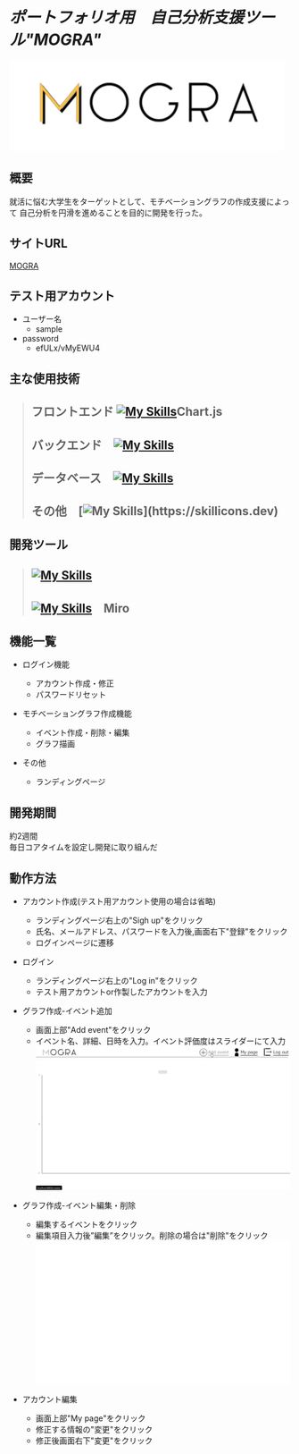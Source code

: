 # *ポートフォリオ用　自己分析支援ツール"MOGRA"* 


![MOGRA title](images/logo.png)

## 概要
就活に悩む大学生をターゲットとして、モチベーショングラフの作成支援によって
自己分析を円滑を進めることを目的に開発を行った。


## サイトURL <!-- URLは用意してください -->

<a href="https://mogra.ngrok.app/" target="_blank" rel="noopener noreferrer">MOGRA</a>


## テスト用アカウント <!--用意するのであれば作っておいてください -->

- ユーザー名
    - sample
- password
    - efULx/vMyEWU4

## 主な使用技術 <!--　必要であればver等追記してください --> 
> ## フロントエンド [![My Skills](https://skillicons.dev/icons?i=js,html,css)](https://skillicons.dev)Chart.js
> ## バックエンド　[![My Skills](https://skillicons.dev/icons?i=django)](https://skillicons.dev)
> ## データベース　[![My Skills](https://skillicons.dev/icons?i=mysql)](https://skillicons.dev)
> ## その他　[![My Skills](https://skillicons.dev/icons?i=nginx,docker,)](https://skillicons.dev)

## 開発ツール
> ## [![My Skills](https://skillicons.dev/icons?i=figma,git,github)](https://skillicons.dev)
> ## [![My Skills](https://skillicons.dev/icons?i=vscode,discord)](https://skillicons.dev)　Miro

## 機能一覧

- ログイン機能
    - アカウント作成・修正 
    - パスワードリセット

- モチベーショングラフ作成機能
    - イベント作成・削除・編集
    - グラフ描画

- その他
    - ランディングページ

## 開発期間

約2週間 
<br>
毎日コアタイムを設定し開発に取り組んだ
<br>

## 動作方法
- アカウント作成(テスト用アカウント使用の場合は省略)
    - ランディングページ右上の"Sigh up"をクリック
    - 氏名、メールアドレス、パスワードを入力後,画面右下"登録"をクリック
    - ログインページに遷移


- ログイン
    - ランディングページ右上の"Log in"をクリック
    - テスト用アカウントor作製したアカウントを入力

- グラフ作成-イベント追加
    - 画面上部"Add event"をクリック
    - イベント名、詳細、日時を入力。イベント評価度はスライダーにて入力
    ![MOGRA demo1](images/demo1.gif)
- グラフ作成-イベント編集・削除
    - 編集するイベントをクリック
    - 編集項目入力後”編集”をクリック。削除の場合は"削除"をクリック
    ![MOGRA demo2](images/demo2.gif)

   

- アカウント編集
    - 画面上部"My page"をクリック
    - 修正する情報の"変更"をクリック
    - 修正後画面右下"変更"をクリック



